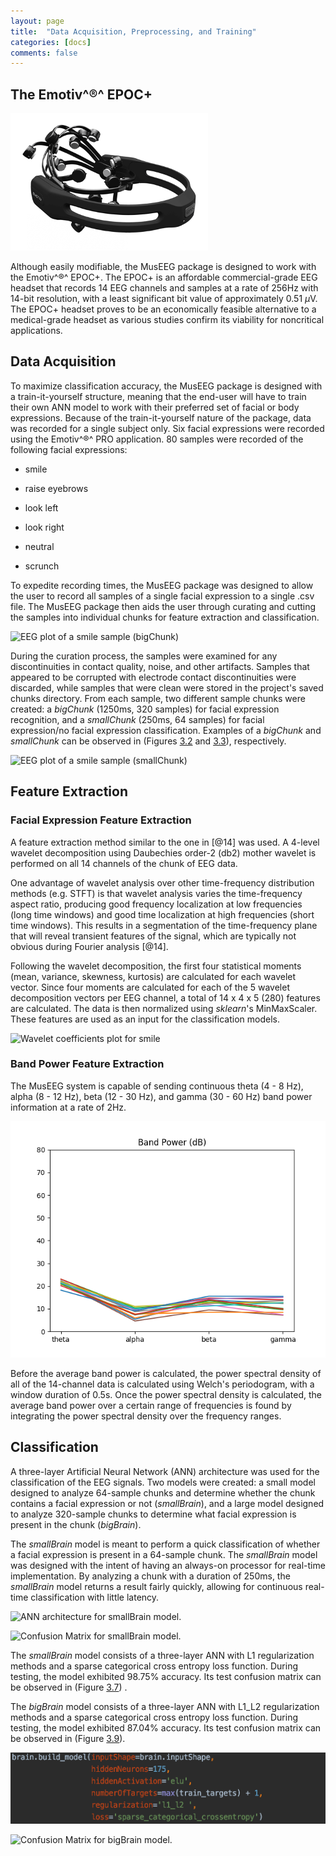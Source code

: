 ```yaml
---
layout: page
title:  "Data Acquisition, Preprocessing, and Training"
categories: [docs]
comments: false
---
```


The Emotiv^®^ EPOC+
-------------------

![Emotiv EPOC+ Headset](epoc.png)

Although easily modifiable, the MusEEG package is designed to work with
the Emotiv^®^ EPOC+. The EPOC+ is an affordable commercial-grade EEG
headset that records 14 EEG channels and samples at a rate of 256Hz with
14-bit resolution, with a least significant bit value of approximately
0.51 $\mu$V. The EPOC+ headset proves to be an economically feasible
alternative to a medical-grade headset as various studies confirm its
viability for noncritical applications.

Data Acquisition
----------------

To maximize classification accuracy, the MusEEG package is designed with
a train-it-yourself structure, meaning that the end-user will have to
train their own ANN model to work with their preferred set of facial or
body expressions. Because of the train-it-yourself nature of the
package, data was recorded for a single subject only. Six facial
expressions were recorded using the Emotiv^®^ PRO application. 80
samples were recorded of the following facial expressions:

-   smile

-   raise eyebrows

-   look left

-   look right

-   neutral

-   scrunch

To expedite recording times, the MusEEG package was designed to allow
the user to record all samples of a single facial expression to a single
.csv file. The MusEEG package then aids the user through curating and
cutting the samples into individual chunks for feature extraction and
classification.

![EEG plot of a smile sample
(*bigChunk*)](smileBigChunk_320.png)

During the curation process, the samples were examined for any
discontinuities in contact quality, noise, and other artifacts. Samples
that appeared to be corrupted with electrode contact discontinuities
were discarded, while samples that were clean were stored in the
project's saved chunks directory. From each sample, two different sample
chunks were created: a *bigChunk* (1250ms, 320 samples) for facial
expression recognition, and a *smallChunk* (250ms, 64 samples) for
facial expression/no facial expression classification. Examples of a
*bigChunk* and *smallChunk* can be observed in
(Figures [3.2](#fig:smileBigChunk) and
[3.3](#fig:smileSmallChunk)), respectively.

![EEG plot of a smile sample
(*smallChunk*)](smileSmallChunk_64.png)

Feature Extraction
------------------

### Facial Expression Feature Extraction

A feature extraction method similar to the one in [@14] was used. A
4-level wavelet decomposition using Daubechies order-2 (db2) mother
wavelet is performed on all 14 channels of the chunk of EEG data.

One advantage of wavelet analysis over other time-frequency distribution
methods (e.g. STFT) is that wavelet analysis varies the time-frequency
aspect ratio, producing good frequency localization at low frequencies
(long time windows) and good time localization at high frequencies
(short time windows). This results in a segmentation of the
time-frequency plane that will reveal transient features of the signal,
which are typically not obvious during Fourier analysis [@14].

Following the wavelet decomposition, the first four statistical moments
(mean, variance, skewness, kurtosis) are calculated for each wavelet
vector. Since four moments are calculated for each of the 5 wavelet
decomposition vectors per EEG channel, a total of 14 x 4 x 5 (280)
features are calculated. The data is then normalized using *sklearn*'s
MinMaxScaler. These features are used as an input for the classification
models.

![Wavelet coefficients plot for
smile](smileWavelets.png)

### Band Power Feature Extraction

The MusEEG system is capable of sending continuous theta (4 - 8 Hz),
alpha (8 - 12 Hz), beta (12 - 30 Hz), and gamma (30 - 60 Hz) band power
information at a rate of 2Hz.

![EEG band power during neutral state](bandPower.png)

Before the average band power is calculated, the power spectral density
of all of the 14-channel data is calculated using Welch's periodogram,
with a window duration of 0.5s. Once the power spectral density is
calculated, the average band power over a certain range of frequencies
is found by integrating the power spectral density over the frequency
ranges.

Classification
--------------

A three-layer Artificial Neural Network (ANN) architecture was used for
the classification of the EEG signals. Two models were created: a small
model designed to analyze 64-sample chunks and determine whether the
chunk contains a facial expression or not (*smallBrain*), and a large
model designed to analyze 320-sample chunks to determine what facial
expression is present in the chunk (*bigBrain*).

The *smallBrain* model is meant to perform a quick classification of
whether a facial expression is present in a 64-sample chunk. The
*smallBrain* model was designed with the intent of having an always-on
processor for real-time implementation. By analyzing a chunk with a
duration of 250ms, the *smallBrain* model returns a result fairly
quickly, allowing for continuous real-time classification with little
latency.

![ANN architecture for *smallBrain*
model.](smallBrain.png)

![Confusion Matrix for *smallBrain*
model.](smallBrainConfusion.png)

The *smallBrain* model consists of a three-layer ANN with L1
regularization methods and a sparse categorical cross entropy loss
function. During testing, the model exhibited 98.75% accuracy. Its test
confusion matrix can be observed in
(Figure [3.7](#fig:smallBrainConfusion)) .

The *bigBrain* model consists of a three-layer ANN with L1\_L2
regularization methods and a sparse categorical cross entropy loss
function. During testing, the model exhibited 87.04% accuracy. Its test
confusion matrix can be observed in
(Figure [3.9](#fig:bigBrainConfusion)).

![ANN Architecture for *bigBrain* model.](bigBrain.png)

![Confusion Matrix for *bigBrain*
model.](bigBrainConfusion.png)
